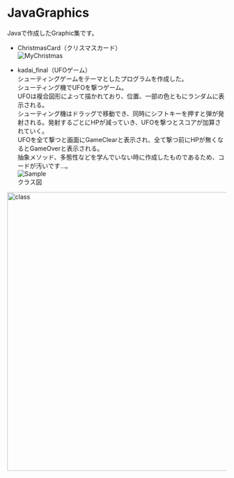 # JavaGraphics
Javaで作成したGraphic集です。
* ChristmasCard（クリスマスカード）<br>
![MyChristmas](https://user-images.githubusercontent.com/95006366/147381622-57eb77df-fafb-4743-a2cf-db2936d79bc7.png)

* kadai_final（UFOゲーム）<br>
シューティングゲームをテーマとしたプログラムを作成した。<br>
シューティング機でUFOを撃つゲーム。<br>
UFOは複合図形によって描かれており、位置、一部の色ともにランダムに表示される。<br>
シューティング機はドラッグで移動でき、同時にシフトキーを押すと弾が発射される。発射するごとにHPが減っていき、UFOを撃つとスコアが加算されていく。<br>
UFOを全て撃つと画面にGameClearと表示され、全て撃つ前にHPが無くなるとGameOverと表示される。　<br>
抽象メソッド、多態性などを学んでいない時に作成したものであるため、コードが汚いです...。<br>
![Sample](https://user-images.githubusercontent.com/95006366/147381744-46c975b6-c896-4c06-a7a9-d12505eff8f6.png)<br>
クラス図<br>
<img width="640" alt="class" src="https://user-images.githubusercontent.com/95006366/147381803-d0565733-d14a-4674-b055-5ada2c7934bd.png">
